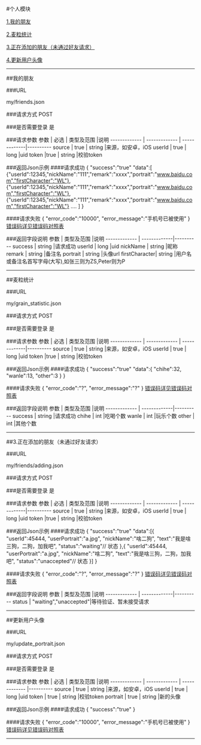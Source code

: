 #个人模块

[1.我的朋友](#1)

[2.麦粒统计](#2)

[3.正在添加的朋友（未通过好友请求）](#3)

[4.更新用户头像](#4)

---
##<a id="1">我的朋友</a>

###<a id="1.1">URL</a>

my/friends.json

###<a id="1.2">请求方式</a>
POST

###<a id="1.3">是否需要登录</a>
是

###<a id="1.4">请求参数</a>
     参数      | 必选 			| 类型及范围     |说明
------------- | ------------- | -------------|---------- 
source	      | true		   | string       |来源，如安卓，iOS
userId	       | true		   | long       |uid
token	      |true                | string       |校验token


###<a id="1.5">返回Json示例</a>
####<a id="1.5.1">请求成功</a>
	{
		"success":"true"
		"data":[
					{"userId":12345,"nickName":"111","remark":"xxxx","portrait":"www.baidu.com","firstCharacter":"WL"},
					{"userId":12345,"nickName":"111","remark":"xxxx","portrait":"www.baidu.com","firstCharacter":"WL"},
					{"userId":12345,"nickName":"111","remark":"xxxx","portrait":"www.baidu.com","firstCharacter":"WL"}
					....
				]
	}

####<a id="1.5.2">请求失败</a>
	{
		"error_code":"10000",
		"error_message":"手机号已被使用"
	}
[错误码详见错误码对照表](错误码对照表.md)

###<a id="1.6">返回字段说明</a>
     参数      | 类型及范围     |说明
------------- | -------------|---------- 
success		 | string       |请求成功
userId		 	 | long       |uid
nickName		 | string       |昵称
remark	 | string       |备注名
portrait | string       |头像url
firstCharacter| string       |用户名或备注名首写字母(大写),如张三则为ZS,Peter则为P

---
##<a id="2">麦粒统计</a>

###<a id="2.1">URL</a>

my/grain_statistic.json

###<a id="2.2">请求方式</a>
POST

###<a id="2.3">是否需要登录</a>
是

###<a id="2.4">请求参数</a>
     参数      | 必选 			| 类型及范围     |说明
------------- | ------------- | -------------|---------- 
source	      | true		   | string       |来源，如安卓，iOS
userId	      | true		   | long       |uid
token	      |true                | string       |校验token

###<a id="2.5">返回Json示例</a>
####<a id="2.5.1">请求成功</a>
	{
		"success":"true"
		"data":{
			"chihe":32,
			"wanle":13,
			"other":3
		}
	}

####<a id="2.5.2">请求失败</a>
	{
		"error_code":"?",
		"error_message":"?"
	}
[错误码详见错误码对照表](错误码对照表.md)

###<a id="2.6">返回字段说明</a>
     参数      | 类型及范围     |说明
------------- | -------------|---------- 
success		 | string       |请求成功
chihe		| int		|吃喝个数
wanle		| int		|玩乐个数
other		| int		|其他个数

---
##<a id="3">3.正在添加的朋友（未通过好友请求）</a>

###<a id="3.1">URL</a>

my/friends/adding.json

###<a id="3.2">请求方式</a>
POST

###<a id="3.3">是否需要登录</a>
是

###<a id="3.4">请求参数</a>
     参数      | 必选 			| 类型及范围     |说明
------------- | ------------- | -------------|---------- 
source	      | true		   | string       |来源，如安卓，iOS
userId	      | true		   | long       |uid
token	      |true                | string       |校验token

###<a id="3.5">返回Json示例</a>
####<a id="3.5.1">请求成功</a>
	{
		"success":"true"
		"data":[{
			 "userId":45444,
			 "userPortrait":"a.jpg",
			 "nickName":"啥二狗",
			 "text":"我是啥三狗，二狗，加我吧",
			 "status":"waiting"// 状态
		},{
			 "userId":45444,
			 "userPortrait":"a.jpg",
			 "nickName":"啥二狗",
			 "text":"我是啥三狗，二狗，加我吧",
			 "status":"unaccepted"// 状态
		}]
	}

####<a id="3.5.2">请求失败</a>
	{
		"error_code":"?",
		"error_message":"?"
	}
[错误码详见错误码对照表](错误码对照表.md)

###<a id="3.6">返回字段说明</a>
     参数      | 类型及范围     |说明
------------- | -------------|---------- 
status	      | "waiting","unaccepted"|等待验证、暂未接受请求


---
##<a id="1">更新用户头像</a>

###<a id="1.1">URL</a>

my/update_portrait.json

###<a id="1.2">请求方式</a>
POST

###<a id="1.3">是否需要登录</a>
是

###<a id="1.4">请求参数</a>
     参数      	| 必选 		| 类型及范围    |说明
------------- 	| ------------- | -------------	|---------- 
source	      	| true		| string       	|来源，如安卓，iOS
userId	      	| true		| long         	|uid
token	      	| true  	| string       	|校验token
portrait	| true		| string	|新的头像


###<a id="1.5">返回Json示例</a>
####<a id="1.5.1">请求成功</a>
	{
		"success":"true"
	}

####<a id="1.5.2">请求失败</a>
	{
		"error_code":"10000",
		"error_message":"手机号已被使用"
	}
[错误码详见错误码对照表](错误码对照表.md)

---
